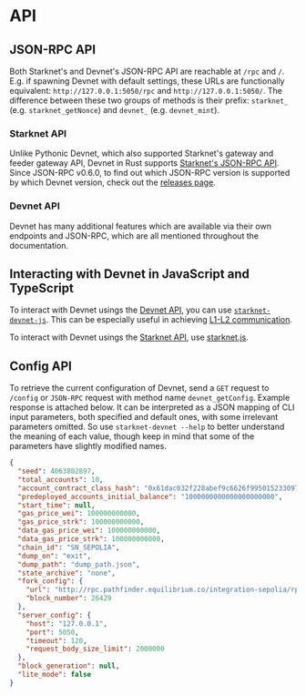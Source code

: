 # API

## JSON-RPC API

Both Starknet's and Devnet's JSON-RPC API are reachable at `/rpc` and `/`. E.g. if spawning Devnet with default settings, these URLs are functionally equivalent: `http://127.0.0.1:5050/rpc` and `http://127.0.0.1:5050/`. The difference between these two groups of methods is their prefix: `starknet_` (e.g. `starknet_getNonce`) and `devnet_` (e.g. `devnet_mint`).

### Starknet API

Unlike Pythonic Devnet, which also supported Starknet's gateway and feeder gateway API, Devnet in Rust supports [Starknet's JSON-RPC API](https://github.com/starkware-libs/starknet-specs/tree/master/api). Since JSON-RPC v0.6.0, to find out which JSON-RPC version is supported by which Devnet version, check out the [releases page](https://github.com/0xspaceshard/starknet-devnet-rs/releases).

### Devnet API

Devnet has many additional features which are available via their own endpoints and JSON-RPC, which are all mentioned throughout the documentation.

## Interacting with Devnet in JavaScript and TypeScript

To interact with Devnet usings the [Devnet API](#devnet-api), you can use [`starknet-devnet-js`](https://github.com/0xSpaceShard/starknet-devnet-rs/). This can be especially useful in achieving [L1-L2 communication](./postman.md#l1-l2-interaction-via-postman).

To interact with Devnet usings the [Starknet API](#starknet-api), use [starknet.js](https://www.starknetjs.com/).

## Config API

To retrieve the current configuration of Devnet, send a `GET` request to `/config` or `JSON-RPC` request with method name `devnet_getConfig`. Example response is attached below. It can be interpreted as a JSON mapping of CLI input parameters, both specified and default ones, with some irrelevant parameters omitted. So use `starknet-devnet --help` to better understand the meaning of each value, though keep in mind that some of the parameters have slightly modified names.

```json
{
  "seed": 4063802897,
  "total_accounts": 10,
  "account_contract_class_hash": "0x61dac032f228abef9c6626f995015233097ae253a7f72d68552db02f2971b8f",
  "predeployed_accounts_initial_balance": "1000000000000000000000",
  "start_time": null,
  "gas_price_wei": 100000000000,
  "gas_price_strk": 100000000000,
  "data_gas_price_wei": 100000000000,
  "data_gas_price_strk": 100000000000,
  "chain_id": "SN_SEPOLIA",
  "dump_on": "exit",
  "dump_path": "dump_path.json",
  "state_archive": "none",
  "fork_config": {
    "url": "http://rpc.pathfinder.equilibrium.co/integration-sepolia/rpc/v0_7",
    "block_number": 26429
  },
  "server_config": {
    "host": "127.0.0.1",
    "port": 5050,
    "timeout": 120,
    "request_body_size_limit": 2000000
  },
  "block_generation": null,
  "lite_mode": false
}
```
